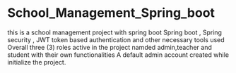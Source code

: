 # School_Management_Spring_boot
this is a school management project with spring boot
Spring boot , Spring security , JWT token based authentication and other necessary tools used
Overall three (3) roles active in the project namded admin,teacher and student with their own functionalities
A default admin account created while initialize the project.

